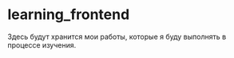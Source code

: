 # learning_frontend

Здесь будут хранится мои работы, которые я буду выполнять в процессе изучения.
